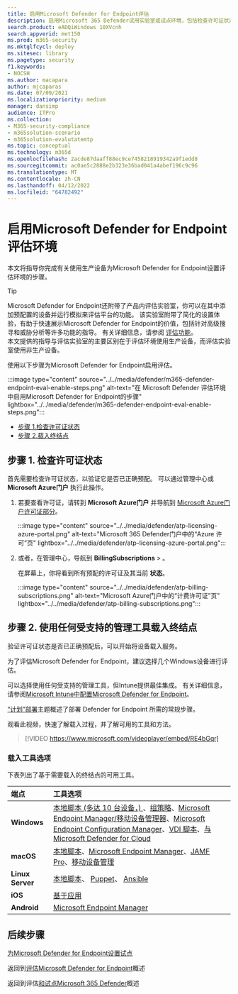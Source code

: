 ```yaml
---
title: 启用Microsoft Defender for Endpoint评估
description: 启用Microsoft 365 Defender试用实验室或试点环境，包括检查许可证状态和载入终结点
search.product: eADQiWindows 10XVcnh
search.appverid: met150
ms.prod: m365-security
ms.mktglfcycl: deploy
ms.sitesec: library
ms.pagetype: security
f1.keywords:
- NOCSH
ms.author: macapara
author: mjcaparas
ms.date: 07/09/2021
ms.localizationpriority: medium
manager: dansimp
audience: ITPro
ms.collection:
- M365-security-compliance
- m365solution-scenario
- m365solution-evalutatemtp
ms.topic: conceptual
ms.technology: m365d
ms.openlocfilehash: 2acde87daaff88ec9ce7458218919342a9f1edd8
ms.sourcegitcommit: ac0ae5c2888e2b323e36bad041a4abef196c9c96
ms.translationtype: MT
ms.contentlocale: zh-CN
ms.lasthandoff: 04/12/2022
ms.locfileid: "64782492"
---
```

# <a name="enable-microsoft-defender-for-endpoint-evaluation-environment"></a>启用Microsoft Defender for Endpoint评估环境


本文将指导你完成有关使用生产设备为Microsoft Defender for Endpoint设置评估环境的步骤。 


> [!TIP]
> Microsoft Defender for Endpoint还附带了产品内评估实验室，你可以在其中添加预配置的设备并运行模拟来评估平台的功能。 该实验室附带了简化的设置体验，有助于快速展示Microsoft Defender for Endpoint的价值，包括针对高级搜寻和威胁分析等许多功能的指导。 有关详细信息，请参阅 [评估功能](../defender-endpoint/evaluation-lab.md)。 <br> 本文提供的指导与评估实验室的主要区别在于评估环境使用生产设备，而评估实验室使用非生产设备。 

使用以下步骤为Microsoft Defender for Endpoint启用评估。

:::image type="content" source="../../media/defender/m365-defender-endpoint-eval-enable-steps.png" alt-text="在 Microsoft Defender 评估环境中启用Microsoft Defender for Endpoint的步骤" lightbox="../../media/defender/m365-defender-endpoint-eval-enable-steps.png":::

- [步骤 1.检查许可证状态](#step-1-check-license-state)
- [步骤 2.载入终结点](#step-2-onboard-endpoints-using-any-of-the-supported-management-tools)


## <a name="step-1-check-license-state"></a>步骤 1. 检查许可证状态

首先需要检查许可证状态，以验证它是否已正确预配。 可以通过管理中心或 **Microsoft Azure门户** 执行此操作。


1. 若要查看许可证，请转到 **Microsoft Azure门户** 并导航到 [Microsoft Azure门户许可证部分](https://portal.azure.com/#blade/Microsoft_AAD_IAM/LicensesMenuBlade/Products)。

   :::image type="content" source="../../media/defender/atp-licensing-azure-portal.png" alt-text="Microsoft 365 Defender门户中的“Azure 许可”页" lightbox="../../media/defender/atp-licensing-azure-portal.png":::

1. 或者，在管理中心，导航到 **BillingSubscriptions** > 。

    在屏幕上，你将看到所有预配的许可证及其当前 **状态**。

    :::image type="content" source="../../media/defender/atp-billing-subscriptions.png" alt-text="Microsoft Azure门户中的“计费许可证”页" lightbox="../../media/defender/atp-billing-subscriptions.png":::
    

## <a name="step-2-onboard-endpoints-using-any-of-the-supported-management-tools"></a>步骤 2. 使用任何受支持的管理工具载入终结点

验证许可证状态是否已正确预配后，可以开始将设备载入服务。 

为了评估Microsoft Defender for Endpoint，建议选择几个Windows设备进行评估。

可以选择使用任何受支持的管理工具，但Intune提供最佳集成。 有关详细信息，请参阅[Microsoft Intune中配置Microsoft Defender for Endpoint](/mem/intune/protect/advanced-threat-protection-configure#enable-microsoft-defender-for-endpoint-in-intune)。

[“计划”部署](../defender-endpoint/deployment-strategy.md)主题概述了部署 Defender for Endpoint 所需的常规步骤。  

观看此视频，快速了解载入过程，并了解可用的工具和方法。

> [!VIDEO https://www.microsoft.com/videoplayer/embed/RE4bGqr]

### <a name="onboarding-tool-options"></a>载入工具选项

下表列出了基于需要载入的终结点的可用工具。

端点 | 工具选项
:---|:---
**Windows** | [本地脚本 (多达 10 台设备，) ](../defender-endpoint/configure-endpoints-script.md)、[组策略](../defender-endpoint/configure-endpoints-gp.md)、[Microsoft Endpoint Manager/移动设备管理器](../defender-endpoint/configure-endpoints-mdm.md)、[Microsoft Endpoint Configuration Manager](../defender-endpoint/configure-endpoints-sccm.md)、[VDI 脚本](../defender-endpoint/configure-endpoints-vdi.md)、[与Microsoft Defender for Cloud](../defender-endpoint/configure-server-endpoints.md#integration-with-microsoft-defender-for-cloud)
**macOS** | [本地脚本](../defender-endpoint/mac-install-manually.md)、[Microsoft Endpoint Manager](../defender-endpoint/mac-install-with-intune.md)、[JAMF Pro](../defender-endpoint/mac-install-with-jamf.md)、[移动设备管理](../defender-endpoint/mac-install-with-other-mdm.md)
**Linux Server** | [本地脚本](../defender-endpoint/linux-install-manually.md)、  [Puppet](../defender-endpoint/linux-install-with-puppet.md)、  [Ansible](../defender-endpoint/linux-install-with-ansible.md)
**iOS** | [基于应用](../defender-endpoint/ios-install.md)
**Android** | [Microsoft Endpoint Manager](../defender-endpoint/android-intune.md)



## <a name="next-step"></a>后续步骤
[为Microsoft Defender for Endpoint设置试点](eval-defender-endpoint-pilot.md)
 
返回到[评估Microsoft Defender for Endpoint](eval-defender-endpoint-overview.md)概述

返回到评估[和试点Microsoft 365 Defender](eval-overview.md)概述
